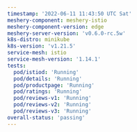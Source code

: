 ```yaml
---
timestamp: '2022-06-11 11:43:50 UTC Sat'
meshery-component: meshery-istio
meshery-component-version: edge
meshery-server-version: 'v0.6.0-rc.5w'
k8s-distro: minikube
k8s-version: 'v1.21.5'
service-mesh: istio
service-mesh-version: '1.14.1'
tests:
  pod/istiod: 'Running'
  pod/details: 'Running'
  pod/productpage: 'Running'
  pod/ratings: 'Running'
  pod/reviews-v1: 'Running'
  pod/reviews-v2: 'Running'
  pod/reviews-v3: 'Running'
overall-status: 'passing'
---
```

